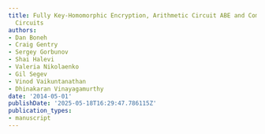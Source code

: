 ```yaml
---
title: Fully Key-Homomorphic Encryption, Arithmetic Circuit ABE and Compact Garbled
  Circuits
authors:
- Dan Boneh
- Craig Gentry
- Sergey Gorbunov
- Shai Halevi
- Valeria Nikolaenko
- Gil Segev
- Vinod Vaikuntanathan
- Dhinakaran Vinayagamurthy
date: '2014-05-01'
publishDate: '2025-05-18T16:29:47.786115Z'
publication_types:
- manuscript
---
```

